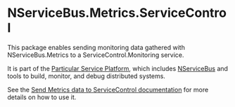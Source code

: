 # NServiceBus.Metrics.ServiceControl

This package enables sending monitoring data gathered with NServiceBus.Metrics to a ServiceControl.Monitoring service.

It is part of the [Particular Service Platform](https://particular.net/service-platform), which includes [NServiceBus](https://particular.net/nservicebus) and tools to build, monitor, and debug distributed systems.

See the [Send Metrics data to ServiceControl documentation](https://docs.particular.net/monitoring/metrics/install-plugin) for more details on how to use it.
